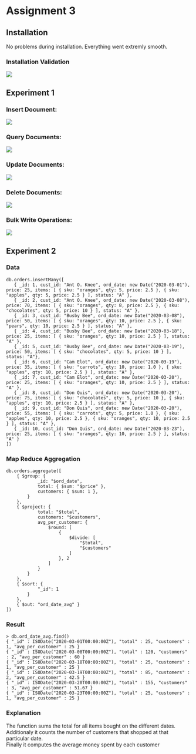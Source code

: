 # Assignment 3

## Installation

No problems during installation. Everything went extremly smooth. 

### Installation Validation

![](./images/Mongo-verify2.png)

## Experiment 1

### Insert Document: 

![](./images/insert-documents.png)

### Query Documents: 

![](./images/query-documents.png)

### Update Documents: 

![](./images/update-documents.png)

### Delete Documents: 

![](./images/delete-document.png)

### Bulk Write Operations: 

![](./images/bulk-write-operations.png)


## Experiment 2

### Data

```
db.orders.insertMany([
   { _id: 1, cust_id: "Ant O. Knee", ord_date: new Date("2020-03-01"), price: 25, items: [ { sku: "oranges", qty: 5, price: 2.5 }, { sku: "apples", qty: 5, price: 2.5 } ], status: "A" },
   { _id: 2, cust_id: "Ant O. Knee", ord_date: new Date("2020-03-08"), price: 70, items: [ { sku: "oranges", qty: 8, price: 2.5 }, { sku: "chocolates", qty: 5, price: 10 } ], status: "A" },
   { _id: 3, cust_id: "Busby Bee", ord_date: new Date("2020-03-08"), price: 50, items: [ { sku: "oranges", qty: 10, price: 2.5 }, { sku: "pears", qty: 10, price: 2.5 } ], status: "A" },
   { _id: 4, cust_id: "Busby Bee", ord_date: new Date("2020-03-18"), price: 25, items: [ { sku: "oranges", qty: 10, price: 2.5 } ], status: "A" },
   { _id: 5, cust_id: "Busby Bee", ord_date: new Date("2020-03-19"), price: 50, items: [ { sku: "chocolates", qty: 5, price: 10 } ], status: "A"},
   { _id: 6, cust_id: "Cam Elot", ord_date: new Date("2020-03-19"), price: 35, items: [ { sku: "carrots", qty: 10, price: 1.0 }, { sku: "apples", qty: 10, price: 2.5 } ], status: "A" },
   { _id: 7, cust_id: "Cam Elot", ord_date: new Date("2020-03-20"), price: 25, items: [ { sku: "oranges", qty: 10, price: 2.5 } ], status: "A" },
   { _id: 8, cust_id: "Don Quis", ord_date: new Date("2020-03-20"), price: 75, items: [ { sku: "chocolates", qty: 5, price: 10 }, { sku: "apples", qty: 10, price: 2.5 } ], status: "A" },
   { _id: 9, cust_id: "Don Quis", ord_date: new Date("2020-03-20"), price: 55, items: [ { sku: "carrots", qty: 5, price: 1.0 }, { sku: "apples", qty: 10, price: 2.5 }, { sku: "oranges", qty: 10, price: 2.5 } ], status: "A" },
   { _id: 10, cust_id: "Don Quis", ord_date: new Date("2020-03-23"), price: 25, items: [ { sku: "oranges", qty: 10, price: 2.5 } ], status: "A" }
])
```

### Map Reduce Aggregation

```
db.orders.aggregate([
    { $group: { 
            _id: "$ord_date", 
            total: { $sum: "$price" }, 
            customers: { $sum: 1 }, 
        } 
    },
    { $project: {
            total: "$total",
            customers: "$customers",
            avg_per_customer: {
                $round: [
                    {
                        $divide: [
                            "$total",
                            "$customers"
                        ]
                    }, 2
                ]
            }
        }
    },
    { $sort: { 
            "_id": 1
        } 
    },
    { $out: "ord_date_avg" }
])
```

### Result

```
> db.ord_date_avg.find()
{ "_id" : ISODate("2020-03-01T00:00:00Z"), "total" : 25, "customers" : 1, "avg_per_customer" : 25 }
{ "_id" : ISODate("2020-03-08T00:00:00Z"), "total" : 120, "customers" : 2, "avg_per_customer" : 60 }
{ "_id" : ISODate("2020-03-18T00:00:00Z"), "total" : 25, "customers" : 1, "avg_per_customer" : 25 }
{ "_id" : ISODate("2020-03-19T00:00:00Z"), "total" : 85, "customers" : 2, "avg_per_customer" : 42.5 }
{ "_id" : ISODate("2020-03-20T00:00:00Z"), "total" : 155, "customers" : 3, "avg_per_customer" : 51.67 }
{ "_id" : ISODate("2020-03-23T00:00:00Z"), "total" : 25, "customers" : 1, "avg_per_customer" : 25 }
```

### Explanation

The function sums the total for all items bought on the different dates.    
Additionaly it counts the number of customers that shopped at that particular date.  
Finally it computes the average money spent by each customer  